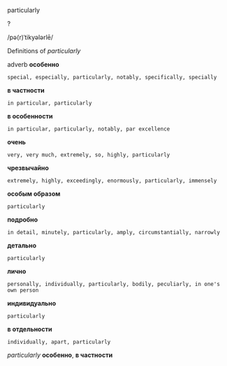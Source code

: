 particularly

?

/pə(r)ˈtikyələrlē/

Definitions of _particularly_

adverb
**особенно**

    special, especially, particularly, notably, specifically, specially
**в частности**

    in particular, particularly
**в особенности**

    in particular, particularly, notably, par excellence
**очень**

    very, very much, extremely, so, highly, particularly
**чрезвычайно**

    extremely, highly, exceedingly, enormously, particularly, immensely
**особым образом**

    particularly
**подробно**

    in detail, minutely, particularly, amply, circumstantially, narrowly
**детально**

    particularly
**лично**

    personally, individually, particularly, bodily, peculiarly, in one's own person
**индивидуально**

    particularly
**в отдельности**

    individually, apart, particularly

_particularly_
**особенно**, **в частности**